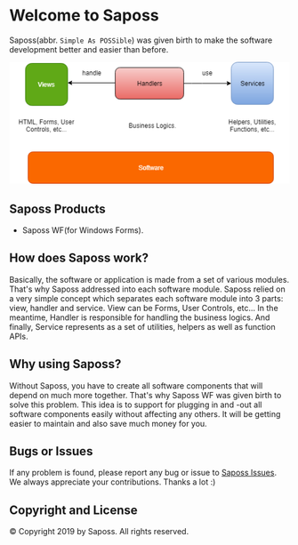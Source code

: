 # Welcome to Saposs

Saposs(abbr. `Simple As POSSible`) was given birth to make the software development better and easier than before.

![component model](assets/images/component.png "Component Model")

## Saposs Products

* Saposs WF(for Windows Forms).

## How does Saposs work?

Basically, the software or application is made from a set of various modules. That's why Saposs addressed into each software module. Saposs relied on a very simple concept which separates each software module into 3 parts: view, handler and service. View can be Forms, User Controls, etc... In the meantime, Handler is responsible for handling the business logics. And finally, Service represents as a set of utilities, helpers as well as function APIs.

## Why using Saposs?

Without Saposs, you have to create all software components that will depend on much more together. That's why Saposs WF was given birth to solve this problem. This idea is to support for plugging in and -out all software components easily without affecting any others. It will be getting easier to maintain and also save much money for you.

## Bugs or Issues

If any problem is found, please report any bug or issue to [Saposs Issues](https://saposs-org.github.io/saposs-tracker/issues). We always appreciate your contributions. Thanks a lot :)

## Copyright and License

&copy; Copyright 2019 by Saposs. All rights reserved.
